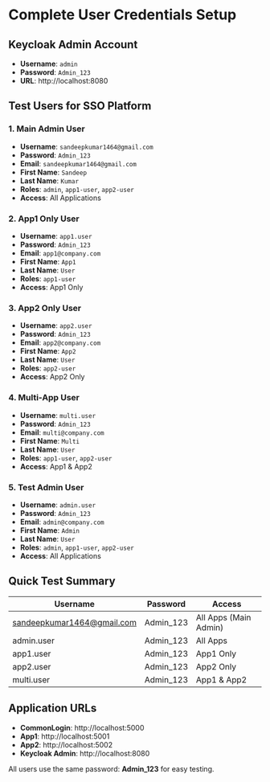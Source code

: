# Complete User Credentials Setup

## Keycloak Admin Account
- **Username**: `admin`
- **Password**: `Admin_123`
- **URL**: http://localhost:8080

## Test Users for SSO Platform

### 1. Main Admin User
- **Username**: `sandeepkumar1464@gmail.com`
- **Password**: `Admin_123`
- **Email**: `sandeepkumar1464@gmail.com`
- **First Name**: `Sandeep`
- **Last Name**: `Kumar`
- **Roles**: `admin`, `app1-user`, `app2-user`
- **Access**: All Applications

### 2. App1 Only User
- **Username**: `app1.user`
- **Password**: `Admin_123`
- **Email**: `app1@company.com`
- **First Name**: `App1`
- **Last Name**: `User`
- **Roles**: `app1-user`
- **Access**: App1 Only

### 3. App2 Only User
- **Username**: `app2.user`
- **Password**: `Admin_123`
- **Email**: `app2@company.com`
- **First Name**: `App2`
- **Last Name**: `User`
- **Roles**: `app2-user`
- **Access**: App2 Only

### 4. Multi-App User
- **Username**: `multi.user`
- **Password**: `Admin_123`
- **Email**: `multi@company.com`
- **First Name**: `Multi`
- **Last Name**: `User`
- **Roles**: `app1-user`, `app2-user`
- **Access**: App1 & App2

### 5. Test Admin User
- **Username**: `admin.user`
- **Password**: `Admin_123`
- **Email**: `admin@company.com`
- **First Name**: `Admin`
- **Last Name**: `User`
- **Roles**: `admin`, `app1-user`, `app2-user`
- **Access**: All Applications

## Quick Test Summary
| Username | Password | Access |
|----------|----------|---------|
| sandeepkumar1464@gmail.com | Admin_123 | All Apps (Main Admin) |
| admin.user | Admin_123 | All Apps |
| app1.user | Admin_123 | App1 Only |
| app2.user | Admin_123 | App2 Only |
| multi.user | Admin_123 | App1 & App2 |

## Application URLs
- **CommonLogin**: http://localhost:5000
- **App1**: http://localhost:5001
- **App2**: http://localhost:5002
- **Keycloak Admin**: http://localhost:8080

All users use the same password: **Admin_123** for easy testing.